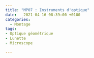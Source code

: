 ```yaml
---
title: "MP07 : Instruments d'optique"
date:   2021-04-16 08:39:00 +0100
categories:
  - Montage
tags:
- Optique géométrique
- Lunette
- Microscope

---
```

